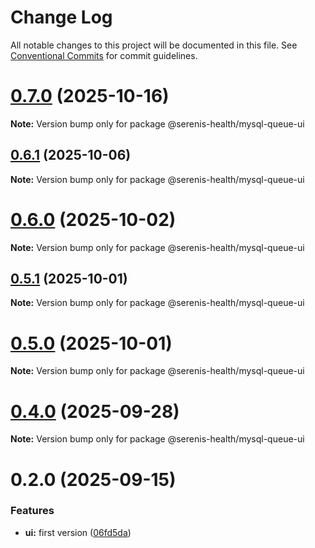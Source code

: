 # Change Log

All notable changes to this project will be documented in this file.
See [Conventional Commits](https://conventionalcommits.org) for commit guidelines.

# [0.7.0](https://github.com/serenis-health/mysql-queue/compare/0.6.1...0.7.0) (2025-10-16)

**Note:** Version bump only for package @serenis-health/mysql-queue-ui

## [0.6.1](https://github.com/serenis-health/mysql-queue/compare/0.6.0...0.6.1) (2025-10-06)

**Note:** Version bump only for package @serenis-health/mysql-queue-ui

# [0.6.0](https://github.com/serenis-health/mysql-queue/compare/0.5.1...0.6.0) (2025-10-02)

**Note:** Version bump only for package @serenis-health/mysql-queue-ui

## [0.5.1](https://github.com/serenis-health/mysql-queue/compare/0.5.0...0.5.1) (2025-10-01)

**Note:** Version bump only for package @serenis-health/mysql-queue-ui

# [0.5.0](https://github.com/serenis-health/mysql-queue/compare/0.3.0...0.5.0) (2025-10-01)

**Note:** Version bump only for package @serenis-health/mysql-queue-ui

# [0.4.0](https://github.com/serenis-health/mysql-queue/compare/0.3.0...0.4.0) (2025-09-28)

**Note:** Version bump only for package @serenis-health/mysql-queue-ui

# 0.2.0 (2025-09-15)

### Features

* **ui:** first version ([06fd5da](https://github.com/serenis-health/mysql-queue/commit/06fd5daf30f810c751a90ac0650b0cc1b2c3a91a))
